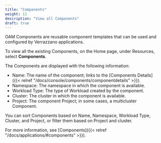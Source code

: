 ```yaml
---
title: "Components"
weight: 11
description: "View all Components"
draft: true
---
```


OAM Components are reusable component templates that can be used and configured by Verrazzano applications.

To view all the existing Components, on the Home page, under Resources, select **Components**.

The Components are displayed with the following information:
   - Name: The name of the component; links to the [Components Details]({{< relref "/docs/console/components/componentdetails" >}}).
   - Namespace: The namespace in which the component is available.
   - Workload Type: The type of Workload created by the component.
   - Cluster: The cluster in which the component is available.
   - Project: The component Project; in some cases, a multicluster Component.

You can sort Components based on Name, Namespace, Workload Type, Cluster, and Project, or filter them based on Project and cluster.

For more information, see [Components]({{< relref "/docs/applications/#components" >}}).
